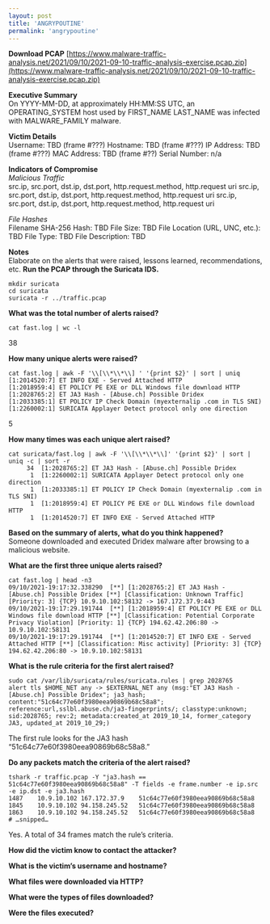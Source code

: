```yaml
---
layout: post
title: 'ANGRYPOUTINE'
permalink: 'angrypoutine'
---
```


**Download PCAP**
[https://www.malware-traffic-analysis.net/2021/09/10/2021-09-10-traffic-analysis-exercise.pcap.zip](https://www.malware-traffic-analysis.net/2021/09/10/2021-09-10-traffic-analysis-exercise.pcap.zip)

**Executive Summary**  
On YYYY-MM-DD, at approximately HH:MM:SS UTC, an OPERATING_SYSTEM host used by FIRST_NAME LAST_NAME was infected with MALWARE_FAMILY malware.

**Victim Details**  
Username: TBD (frame #???)
Hostname: TBD (frame #???)
IP Address: TBD (frame #???)
MAC Address: TBD (frame #??)
Serial Number: n/a

**Indicators of Compromise**  
*Malicious Traffic*    
src.ip, src.port, dst.ip, dst.port, http.request.method, http.request uri
src.ip, src.port, dst.ip, dst.port, http.request.method, http.request uri
src.ip, src.port, dst.ip, dst.port, http.request.method, http.request uri

*File Hashes*  
Filename
SHA-256 Hash: TBD
File Size: TBD
File Location (URL, UNC, etc.): TBD
File Type: TBD
File Description: TBD

**Notes**  
Elaborate on the alerts that were raised, lessons learned, recommendations, etc. 
**Run the PCAP through the Suricata IDS.**  
```
mkdir suricata
cd suricata
suricata -r ../traffic.pcap
```

**What was the total number of alerts raised?**  
```
cat fast.log | wc -l
```
38

**How many unique alerts were raised?**  
```
cat fast.log | awk -F '\\[\\*\\*\\] ' '{print $2}' | sort | uniq
[1:2014520:7] ET INFO EXE - Served Attached HTTP 
[1:2018959:4] ET POLICY PE EXE or DLL Windows file download HTTP 
[1:2028765:2] ET JA3 Hash - [Abuse.ch] Possible Dridex 
[1:2033385:1] ET POLICY IP Check Domain (myexternalip .com in TLS SNI) 
[1:2260002:1] SURICATA Applayer Detect protocol only one direction
```
5

**How many times was each unique alert raised?**  
```
cat suricata/fast.log | awk -F '\\[\\*\\*\\]' '{print $2}' | sort | uniq -c | sort -r
     34  [1:2028765:2] ET JA3 Hash - [Abuse.ch] Possible Dridex 
      1  [1:2260002:1] SURICATA Applayer Detect protocol only one direction 
      1  [1:2033385:1] ET POLICY IP Check Domain (myexternalip .com in TLS SNI) 
      1  [1:2018959:4] ET POLICY PE EXE or DLL Windows file download HTTP 
      1  [1:2014520:7] ET INFO EXE - Served Attached HTTP
```

**Based on the summary of alerts, what do you think happened?**  
Someone downloaded and executed Dridex malware after browsing to a malicious website.

**What are the first three unique alerts raised?**  
```
cat fast.log | head -n3
09/10/2021-19:17:32.338290  [**] [1:2028765:2] ET JA3 Hash - [Abuse.ch] Possible Dridex [**] [Classification: Unknown Traffic] [Priority: 3] {TCP} 10.9.10.102:58132 -> 167.172.37.9:443
09/10/2021-19:17:29.191744  [**] [1:2018959:4] ET POLICY PE EXE or DLL Windows file download HTTP [**] [Classification: Potential Corporate Privacy Violation] [Priority: 1] {TCP} 194.62.42.206:80 -> 10.9.10.102:58131
09/10/2021-19:17:29.191744  [**] [1:2014520:7] ET INFO EXE - Served Attached HTTP [**] [Classification: Misc activity] [Priority: 3] {TCP} 194.62.42.206:80 -> 10.9.10.102:58131
```

**What is the rule criteria for the first alert raised?**  
```
sudo cat /var/lib/suricata/rules/suricata.rules | grep 2028765
alert tls $HOME_NET any -> $EXTERNAL_NET any (msg:"ET JA3 Hash - [Abuse.ch] Possible Dridex"; ja3_hash; content:"51c64c77e60f3980eea90869b68c58a8"; reference:url,sslbl.abuse.ch/ja3-fingerprints/; classtype:unknown; sid:2028765; rev:2; metadata:created_at 2019_10_14, former_category JA3, updated_at 2019_10_29;)
```
The first rule looks for the JA3 hash “51c64c77e60f3980eea90869b68c58a8.”

**Do any packets match the criteria of the alert raised?**  
```
tshark -r traffic.pcap -Y "ja3.hash == 51c64c77e60f3980eea90869b68c58a8" -T fields -e frame.number -e ip.src -e ip.dst -e ja3.hash
1487	10.9.10.102	167.172.37.9	51c64c77e60f3980eea90869b68c58a8
1845	10.9.10.102	94.158.245.52	51c64c77e60f3980eea90869b68c58a8
1863	10.9.10.102	94.158.245.52	51c64c77e60f3980eea90869b68c58a8
# …snipped…
```
Yes. A total of 34 frames match the rule’s criteria. 

**How did the victim know to contact the attacker?**  

**What is the victim’s username and hostname?**  

**What files were downloaded via HTTP?**  

**What were the types of files downloaded?**  

**Were the files executed?**  


